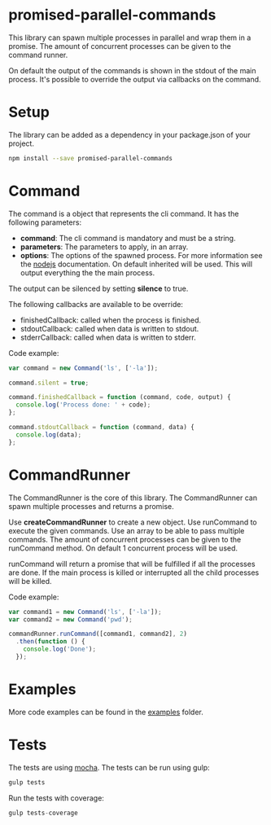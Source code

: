 # promised-parallel-commands
This library can spawn multiple processes in parallel and wrap them in a promise.
The amount of concurrent processes can be given to the command runner.

On default the output of the commands is shown in the stdout of the main process. It's possible to override the output via callbacks on the command.

# Setup
The library can be added as a dependency in your package.json of your project.
```bash
npm install --save promised-parallel-commands
```
# Command
The command is a object that represents the cli command. It has the following parameters:
 - **command**: The cli command is mandatory and must be a string.
 - **parameters**: The parameters to apply, in an array.
 - **options**: The options of the spawned process. For more information see the [nodejs](https://nodejs.org/api/child_process.html#child_process_child_process_spawn_command_args_options) documentation. On default inherited will be used. This will output everything the the main process.

The output can be silenced by setting **silence** to true.

The following callbacks are available to be override:
 - finishedCallback: called when the process is finished.
 - stdoutCallback: called when data is written to stdout.
 - stderrCallback: called when data is written to stderr.

Code example:
```js
var command = new Command('ls', ['-la']);

command.silent = true;

command.finishedCallback = function (command, code, output) {
  console.log('Process done: ' + code);
};

command.stdoutCallback = function (command, data) {
  console.log(data);
};
```

# CommandRunner
The CommandRunner is the core of this library. The CommandRunner can spawn multiple processes and returns a promise.

Use **createCommandRunner** to create a new object.
Use runCommand to execute the given commands. Use an array to be able to pass multiple commands. The amount of concurrent processes can be given to the runCommand method. On default 1 concurrent process will be used.  

runCommand will return a promise that will be fulfilled if all the processes are done. If the main process is killed or interrupted all the child processes will be killed.

Code example:
```js
var command1 = new Command('ls', ['-la']);
var command2 = new Command('pwd');

commandRunner.runCommand([command1, command2], 2)
  .then(function () {
    console.log('Done');
  });
```

# Examples
More code examples can be found in the [examples](https://github.com/richardregeer/promised-parallel-commands/tree/master/examples) folder.

# Tests
The tests are using [mocha](https://github.com/mochajs/mocha).
The tests can be run using gulp:
```js
gulp tests
```
Run the tests with coverage:
```js
gulp tests-coverage
```
